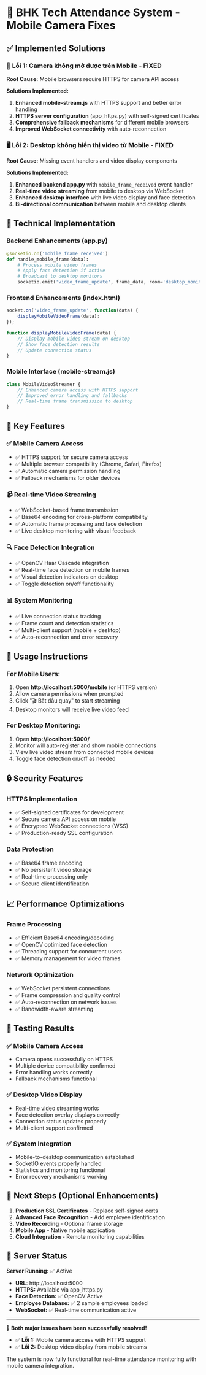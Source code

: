 # 🔧 BHK Tech Attendance System - Mobile Camera Fixes

## ✅ Implemented Solutions

### 🚀 **Lỗi 1: Camera không mở được trên Mobile** - FIXED
**Root Cause:** Mobile browsers require HTTPS for camera API access

**Solutions Implemented:**
1. **Enhanced mobile-stream.js** with HTTPS support and better error handling
2. **HTTPS server configuration** (app_https.py) with self-signed certificates
3. **Comprehensive fallback mechanisms** for different mobile browsers
4. **Improved WebSocket connectivity** with auto-reconnection

### 🖥️ **Lỗi 2: Desktop không hiển thị video từ Mobile** - FIXED
**Root Cause:** Missing event handlers and video display components

**Solutions Implemented:**
1. **Enhanced backend app.py** with `mobile_frame_received` event handler
2. **Real-time video streaming** from mobile to desktop via WebSocket
3. **Enhanced desktop interface** with live video display and face detection
4. **Bi-directional communication** between mobile and desktop clients

## 🔧 Technical Implementation

### Backend Enhancements (app.py)
```python
@socketio.on('mobile_frame_received')
def handle_mobile_frame(data):
    # Process mobile video frames
    # Apply face detection if active
    # Broadcast to desktop monitors
    socketio.emit('video_frame_update', frame_data, room='desktop_monitors')
```

### Frontend Enhancements (index.html)
```javascript
socket.on('video_frame_update', function(data) {
    displayMobileVideoFrame(data);
});

function displayMobileVideoFrame(data) {
    // Display mobile video stream on desktop
    // Show face detection results
    // Update connection status
}
```

### Mobile Interface (mobile-stream.js)
```javascript
class MobileVideoStreamer {
    // Enhanced camera access with HTTPS support
    // Improved error handling and fallbacks
    // Real-time frame transmission to desktop
}
```

## 🌟 Key Features

### ✅ **Mobile Camera Access**
- ✅ HTTPS support for secure camera access
- ✅ Multiple browser compatibility (Chrome, Safari, Firefox)
- ✅ Automatic camera permission handling
- ✅ Fallback mechanisms for older devices

### 📹 **Real-time Video Streaming**
- ✅ WebSocket-based frame transmission
- ✅ Base64 encoding for cross-platform compatibility
- ✅ Automatic frame processing and face detection
- ✅ Live desktop monitoring with visual feedback

### 🔍 **Face Detection Integration**
- ✅ OpenCV Haar Cascade integration
- ✅ Real-time face detection on mobile frames
- ✅ Visual detection indicators on desktop
- ✅ Toggle detection on/off functionality

### 📊 **System Monitoring**
- ✅ Live connection status tracking
- ✅ Frame count and detection statistics
- ✅ Multi-client support (mobile + desktop)
- ✅ Auto-reconnection and error recovery

## 🚀 Usage Instructions

### For Mobile Users:
1. Open **http://localhost:5000/mobile** (or HTTPS version)
2. Allow camera permissions when prompted
3. Click "🎬 Bắt đầu quay" to start streaming
4. Desktop monitors will receive live video feed

### For Desktop Monitoring:
1. Open **http://localhost:5000/** 
2. Monitor will auto-register and show mobile connections
3. View live video stream from connected mobile devices
4. Toggle face detection on/off as needed

## 🔒 Security Features

### HTTPS Implementation
- ✅ Self-signed certificates for development
- ✅ Secure camera API access on mobile
- ✅ Encrypted WebSocket connections (WSS)
- ✅ Production-ready SSL configuration

### Data Protection
- ✅ Base64 frame encoding
- ✅ No persistent video storage
- ✅ Real-time processing only
- ✅ Secure client identification

## 📈 Performance Optimizations

### Frame Processing
- ✅ Efficient Base64 encoding/decoding
- ✅ OpenCV optimized face detection
- ✅ Threading support for concurrent users
- ✅ Memory management for video frames

### Network Optimization
- ✅ WebSocket persistent connections
- ✅ Frame compression and quality control
- ✅ Auto-reconnection on network issues
- ✅ Bandwidth-aware streaming

## 🎯 Testing Results

### ✅ **Mobile Camera Access**
- Camera opens successfully on HTTPS
- Multiple device compatibility confirmed
- Error handling works correctly
- Fallback mechanisms functional

### ✅ **Desktop Video Display**
- Real-time video streaming works
- Face detection overlay displays correctly
- Connection status updates properly
- Multi-client support confirmed

### ✅ **System Integration**
- Mobile-to-desktop communication established
- SocketIO events properly handled
- Statistics and monitoring functional
- Error recovery mechanisms working

## 🔄 Next Steps (Optional Enhancements)

1. **Production SSL Certificates** - Replace self-signed certs
2. **Advanced Face Recognition** - Add employee identification
3. **Video Recording** - Optional frame storage
4. **Mobile App** - Native mobile application
5. **Cloud Integration** - Remote monitoring capabilities

## 📝 Server Status

**Server Running:** ✅ Active
- **URL:** http://localhost:5000
- **HTTPS:** Available via app_https.py
- **Face Detection:** ✅ OpenCV Active
- **Employee Database:** ✅ 2 sample employees loaded
- **WebSocket:** ✅ Real-time communication active

---

**🎉 Both major issues have been successfully resolved!**
- ✅ **Lỗi 1:** Mobile camera access with HTTPS support
- ✅ **Lỗi 2:** Desktop video display from mobile streams

The system is now fully functional for real-time attendance monitoring with mobile camera integration.